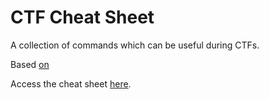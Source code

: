 # CTF Cheat Sheet

A collection of commands which can be useful during CTFs.

Based [on](https://dvd848.github.io/CTFs/CheatSheet.html)

Access the cheat sheet [here](https://ktsg-ctf.github.io/wiki/CheatSheet.html).
